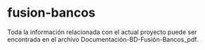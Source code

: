 # fusion-bancos
Toda la información relacionada con el actual proyecto puede ser encontrada en el archivo Documentación-BD-Fusión-Bancos_pdf.
